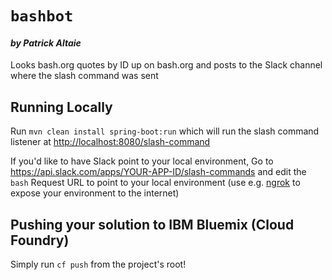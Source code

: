 # `bashbot`
#### _by Patrick Altaie_

Looks bash.org quotes by ID up on bash.org and posts to the Slack channel where the slash command was sent

## Running Locally
Run `mvn clean install spring-boot:run` which will run the slash command listener at
[http://localhost:8080/slash-command](http://localhost:8080/slash-command)

If you'd like to have Slack point to your local environment, Go to
https://api.slack.com/apps/YOUR-APP-ID/slash-commands
and edit the `bash` Request URL to point to your local environment (use e.g. [ngrok](https://ngrok.com/) to expose your
environment to the internet)

## Pushing your solution to IBM Bluemix (Cloud Foundry)
Simply run `cf push` from the project's root!